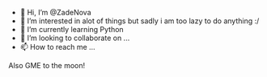 - 👋 Hi, I’m @ZadeNova
- 👀 I’m interested in alot of things but sadly i am too lazy to do anything :/
- 🌱 I’m currently learning Python 
- 💞️ I’m looking to collaborate on ...
- 📫 How to reach me ...

Also GME to the moon!

<!---
ZadeNova/ZadeNova is a ✨ special ✨ repository because its `README.md` (this file) appears on your GitHub profile.
You can click the Preview link to take a look at your changes.
--->
